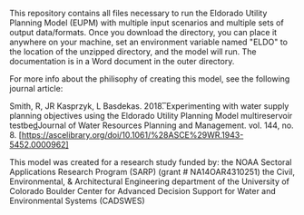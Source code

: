 This repository contains all files necessary to run the Eldorado Utility Planning Model (EUPM) with multiple input scenarios and multiple sets of output data/formats. Once you download the directory, you can place it anywhere on your machine, set an environment variable named "ELDO" to the location of the unzipped directory, and the model will run. The documentation is in a Word document in the outer directory.

For more info about the philisophy of creating this model, see the following journal article:

Smith,  R,  JR  Kasprzyk,  L  Basdekas.  2018.  ͞Experimenting  with  water  supply  planning  objectives  using  the  Eldorado  Utility  Planning  Model  multireservoir  testbed͟Journal  of  Water  Resources  Planning  and  Management.  vol.  144,  no.  8. [https://ascelibrary.org/doi/10.1061/%28ASCE%29WR.1943-5452.0000962]

This model was created for a research study funded by:
the NOAA Sectoral Applications Research Program (SARP) (grant # NA14OAR4310251)
the Civil, Environmental, & Architectural Engineering department of the University of Colorado Boulder
Center for Advanced Decision Support for Water and Environmental Systems (CADSWES)

